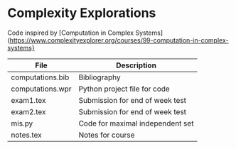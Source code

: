 # Complexity Explorations

Code inspired by [Computation in Complex Systems](https://www.complexityexplorer.org/courses/99-computation-in-complex-systems}

| File|Description|
|---------------------------|---------------------------------------------------------------------------|
|computations.bib|Bibliography|
|computations.wpr|Python project file for code|
|exam1.tex|Submission for end of week test|
|exam2.tex|Submission for end of week test|
|mis.py|Code for maximal independent set|
|notes.tex|Notes for course|




